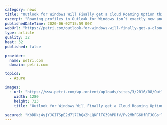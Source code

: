 ```yaml
---
category: news
title: "Outlook for Windows Will Finally get a Cloud Roaming Option this Month"
excerpt: "Roaming profiles in Outlook for Windows isn’t exactly new and the functionality has been around for some time. But up until now, it was not offered through the Microsoft 365 cloud; that’s about to change."
publishedDateTime: 2020-06-02T15:59:00Z
webUrl: "https://petri.com/outlook-for-windows-will-finally-get-a-cloud-roaming-option-this-month"
type: article
quality: 32
heat: 32
published: false

provider:
  name: petri.com
  domain: petri.com

topics:
  - Azure

images:
  - url: "https://www.petri.com/wp-content/uploads/sites/3/2016/08/Outlook-app-iOS-hero.jpg"
    width: 1280
    height: 723
    title: "Outlook for Windows Will Finally get a Cloud Roaming Option this Month"

secured: "KbDDkj4yjYJGITSpE2d7l7ChQo2hLQKFlTG39hPDfV/Pv2MhFG6HfRTJOGs+lAdD7QlkmKLk13TAo0PPQ4lCJhatvd5fN9cZv3COF1fg88BfuDgEx+YxXpeY4Xc182mXZo/8Wi9l8fWE0up4rxfZlis/u/0qwIXGQA5EipiPudwfQqjx9/wYKQbHzA3tXIDfMtEJubOSCN4fUO2ebGoC1eOGuw3twYoRfghbv+nS+ZEHS3KyIW2qgHfL9dGLbJnKaQckxQJA7mFrTwJwOZGTUXU5yFsAsu/dUGFWLztEjOKKqrI1g0502cuH7B/vHZn3dAukG/gDPsc3BEb0mdPFBojqQI6yIiOcOPke3NDcFsgmXvXq9wtC/gkKr5GUYK459okpr4YhLGLdUasRuIYM5ZsmWcb//2U+/hu6sDQm/o8y284gk9pcrATcunlFmbRb4NLoU/5zzu4D/7HxKjHMQSp8Oi/6j6ybioNIHGqjcVo=;/mjwhEIvKAzd0KJ0wLOW8Q=="
---
```


